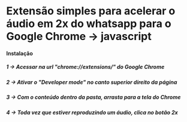 # Extensão simples para acelerar o áudio em 2x do whatsapp para o Google Chrome -> javascript


#### Instalação

##### 1 -> Acessar na url "chrome://extensions/" do Google Chrome
##### 2 -> Ativar o "Developer mode" no canto superior direito da página
##### 3 -> Com o conteúdo dentro da pasta, arrasta para a tela do Chrome
##### 4 -> Toda vez que estiver reproduzindo um áudio, clica no botão 2x
